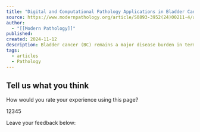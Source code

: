 ```yaml
---
title: "Digital and Computational Pathology Applications in Bladder Cancer: Novel Tools Addressing Clinically Pressing Needs"
source: https://www.modernpathology.org/article/S0893-3952(24)00211-4/abstract
author:
  - "[[Modern Pathology]]"
published: 
created: 2024-11-12
description: Bladder cancer (BC) remains a major disease burden in terms of incidence, morbidity,mortality, and economic cost. Deciphering the intrinsic molecular subtypes and identificationof key drivers of BC has yielded successful novel therapeutic strategies. Advancesin computational and digital pathology are reshaping the field of anatomical pathology.This review offers an update on the most relevant computational algorithms in digitalpathology that have been proposed to enhance BC management. These tools promise toenhance diagnostics, staging, and grading accuracy and streamline efficiency whileadvancing practice consistency.
tags:
  - articles
  - Pathology
---
```

## Tell us what you think

How would you rate your experience using this page?

12345

Leave your feedback below: